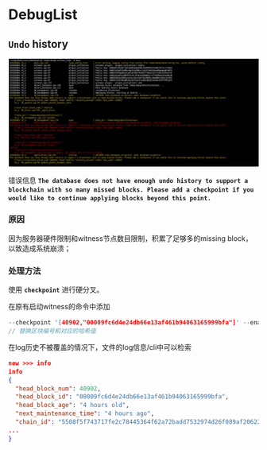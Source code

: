 # DebugList






## `Undo` history



![BugInfo1](https://github.com/DangDang-Chain/DebugList/blob/master/ddddd.jpg)


错误信息 __`The database does not have enough undo history to support a blockchain with so many missed blocks. Please add a checkpoint if you would like to continue applying blocks beyond this point.
`__

### 原因

因为服务器硬件限制和witness节点数目限制，积累了足够多的missing block，以致造成系统崩溃；

### 处理方法

使用 __`checkpoint`__ 进行硬分叉。

在原有启动witness的命令中添加

```c
--checkpoint '[40902,"00009fc6d4e24db66e13af461b94063165999bfa"]' --enable-stale-production 
// 替换区块编号和对应的哈希值
```

在log历史不被覆盖的情况下，文件的log信息/cli中可以检索

```json
new >>> info
info
{
  "head_block_num": 40902,
  "head_block_id": "00009fc6d4e24db66e13af461b94063165999bfa",
  "head_block_age": "4 hours old",
  "next_maintenance_time": "4 hours ago",
  "chain_id": "5508f5f743717fe2c78445364f62a72badd7532974d26f089af2062228b532eb",
...
}
```



